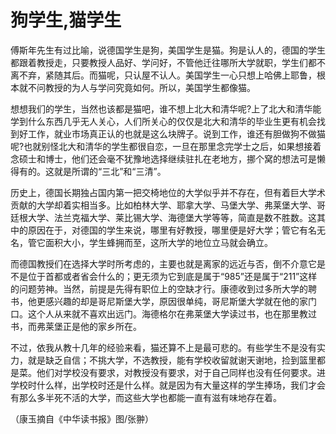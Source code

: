 # 狗学生,猫学生

傅斯年先生有过比喻，说德国学生是狗，美国学生是猫。狗是认人的，德国的学生都跟着教授走，只要教授人品好、学问好，不管他迁往哪所大学就职，学生们都不离不弃，紧随其后。而猫呢，只认屋不认人。美国学生一心只想上哈佛上耶鲁，根本就不问教授的为人与学问究竟如何。所以，美国学生都像猫。 

想想我们的学生，当然也该都是猫吧，谁不想上北大和清华呢?上了北大和清华能学到什么东西几乎无人关心，人们所关心的仅仅是北大和清华的毕业生更有机会找到好工作，就业市场真正认的也就是这么块牌子。说到工作，谁还有胆做狗不做猫呢?也就别怪北大和清华的学生都很自恋，一旦在那里念完学士之后，如果想接着念硕士和博士，他们还会毫不犹豫地选择继续驻扎在老地方，挪个窝的想法可是懒得有的。这就是所谓的“三北”和“三清”。 

历史上，德国长期独占国内第一把交椅地位的大学似乎并不存在，但有着巨大学术贡献的大学却着实相当多。比如柏林大学、耶拿大学、马堡大学、弗莱堡大学、哥廷根大学、法兰克福大学、莱比锡大学、海德堡大学等等，简直是数不胜数。这其中的原因在于，对德国的学生来说，哪里有好教授，哪里便是好大学；管它有名无名，管它面积大小，学生蜂拥而至，这所大学的地位立马就会确立。 

而德国教授们在选择大学时所考虑的，主要也就是离家的远近与否，倒不介意它是不是位于首都或者省会什么的；更无须为它到底是属于“985”还是属于“211”这样的问题劳神。当然，前提是先得有职位上的空缺才行。康德收到过多所大学的聘书，他更感兴趣的却是哥尼斯堡大学，原因很单纯，哥尼斯堡大学就在他的家门口。这个人从来就不喜欢出远门。海德格尔在弗莱堡大学读过书，也在那里教过书，而弗莱堡正是他的家乡所在。 

不过，依我从教十几年的经验来看，猫还算不上是最可悲的。有些学生不是没有实力，就是缺乏自信；不挑大学，不选教授，能有学校收留就谢天谢地，捡到篮里都是菜。他们对学校没有要求，对教授没有要求，对于自己同样也没有任何要求。进学校时什么样，出学校时还是什么样。就是因为有大量这样的学生捧场，我们才会有那么多半死不活的大学，而这些大学也都能一直有滋有味地存在着。 

（康玉摘自《中华读书报》图/张翀）
